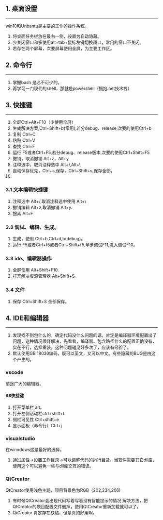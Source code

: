 ## 1. 桌面设置
---

win10和Unbantu是主要的工作的操作系统。

1. 将桌面任务栏放在最右一侧，设置为自动隐藏。
2. 少关闭窗口和多使用alt+tab+鼠标左键切换窗口，常用的窗口不关闭。
3. 若存在两个屏幕，次要屏幕使用全屏，为主要工作区。

## 2. 命令行
---
1. 掌握bash 是必不可少的。
2. 再学习一门现代的shell，那就是powershell（拥抱.net技术栈）

## 3. 快捷键
---

1. 全屏Ctrl+Alt+F10（少使用全屏）
2. 生成解决方案,Ctrl+Shift+b(常用),若分debug、release,次要的使用Ctrl+b
3. 复制 Ctrl+C
4. 粘贴 Ctrl+V
5. 查找 Ctrl+F
6. 运行 F5或者Ctrl+F5,若分debug、release版本,次要的使用Ctrl+Shift+F5
7. 撤销，取消撤销 Alt+z，Alt+y
8. 注释选中，取消注释选中 Alt+/,Alt+\
9. 自动保存优先，Ctrl+s,保存，Ctrl+Shift+s,保存全部。
10. 
### 3.1 文本编辑快捷键
1. 注释选中 Alt+/,取消注释选中使用 Alt+\
2. 撤销编辑 Alt+z,取消撤销 Alt+y.
3. 搜索 Alt+F

### 3.2 调试、编辑、生成。

1. 生成，使用 Ctrl+b,Ctrl+d,b(debug)。
2. 运行 F5或者Ctrl+f5或者Ctrl+Shift+f5,单步调试F11,进入调试F10。

### 3.3 ide、编辑器操作
1. 全屏使用 Alt+Shift+F10.
2. 打开解决资源管理器 Alt+Shift+S。

### 3.4 文件
1. 保存 Ctrl+Shift+S 全部保存。
 
## 4. IDE和编辑器
---
1. 发现找不到包什么的，确定代码没什么问题的话，肯定是编译器环境配置出了问题，这种情况很好解决，先看看，编译器、包含路径什么的配置正确没有，实在不行，选择重装。这种问题碰见好多次了，应该有经验了。
2. 默认使用GB 18030编码，既可以英文，又可以中文。有些隐藏的BUG是由这个产生的。
### vscode
前途广大的编辑器。
#### $$快捷键
1. 打开菜单栏 alt。
2. 打开左侧活动栏ctrl+shift+L
3. 侧栏可见性 Ctrl+shift+e
4. 显示面板（命令行）Ctrl+j
### visualstudio
在winodows这是最好的选择。
1. 通过属性->设置工作目录->可以调整代码的运行目录，当软件需要其它dll库，使用这个可以避免一些与dll库交互的错误。
### QtCreator
QtCreator使用浅色主题，项目背景色为RGB（202,234,206)
1. 有时候QtCreator会出现代码写着写着没有智能提示的情况  解决方法，把QtCreator的项目配置文件删掉，使用QtCreator重新加载就可以了。
2. QtCreator 肯定存在缺陷，但是真的好用啊。
   
